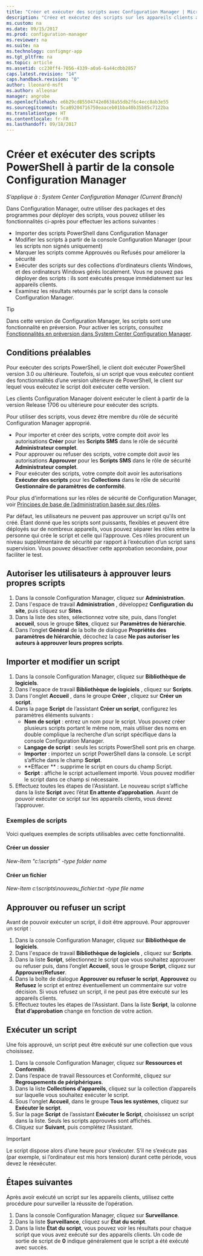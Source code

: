 ```yaml
---
title: "Créer et exécuter des scripts avec Configuration Manager | Microsoft Docs"
description: "Créez et exécutez des scripts sur les appareils clients avec Configuration Manager."
ms.custom: na
ms.date: 09/15/2017
ms.prod: configuration-manager
ms.reviewer: na
ms.suite: na
ms.technology: configmgr-app
ms.tgt_pltfrm: na
ms.topic: article
ms.assetid: cc230ff4-7056-4339-a0a6-6a44cdbb2857
caps.latest.revision: "14"
caps.handback.revision: "0"
author: lleonard-msft
ms.author: alleonar
manager: angrobe
ms.openlocfilehash: e6b29cd85504742e8638a55db2f6c4ecc8ab3e55
ms.sourcegitcommit: 5ca89204716750eaaceb01bba40b35b85c7122ba
ms.translationtype: HT
ms.contentlocale: fr-FR
ms.lasthandoff: 09/18/2017
---
```

# <a name="create-and-run-powershell-scripts-from-the-configuration-manager-console"></a>Créer et exécuter des scripts PowerShell à partir de la console Configuration Manager

*S’applique à : System Center Configuration Manager (Current Branch)*

Dans Configuration Manager, outre utiliser des packages et des programmes pour déployer des scripts, vous pouvez utiliser les fonctionnalités ci-après pour effectuer les actions suivantes :

- Importer des scripts PowerShell dans Configuration Manager
- Modifier les scripts à partir de la console Configuration Manager (pour les scripts non signés uniquement)
- Marquer les scripts comme Approuvés ou Refusés pour améliorer la sécurité
- Exécuter des scripts sur des collections d’ordinateurs clients Windows, et des ordinateurs Windows gérés localement. Vous ne pouvez pas déployer des scripts : ils sont exécutés presque immédiatement sur les appareils clients.
- Examinez les résultats retournés par le script dans la console Configuration Manager.

>[!TIP]
>Dans cette version de Configuration Manager, les scripts sont une fonctionnalité en préversion. Pour activer les scripts, consultez [Fonctionnalités en préversion dans System Center Configuration Manager](/sccm/core/servers/manage/pre-release-features).

## <a name="prerequisites"></a>Conditions préalables

Pour exécuter des scripts PowerShell, le client doit exécuter PowerShell version 3.0 ou ultérieure. Toutefois, si un script que vous exécutez contient des fonctionnalités d’une version ultérieure de PowerShell, le client sur lequel vous exécutez le script doit exécuter cette version.

Les clients Configuration Manager doivent exécuter le client à partir de la version Release 1706 ou ultérieure pour exécuter des scripts.

Pour utiliser des scripts, vous devez être membre du rôle de sécurité Configuration Manager approprié.

- Pour importer et créer des scripts, votre compte doit avoir les autorisations **Créer** pour les **Scripts SMS** dans le rôle de sécurité **Administrateur complet**.
- Pour approuver ou refuser des scripts, votre compte doit avoir les autorisations **Approuver** pour les **Scripts SMS** dans le rôle de sécurité **Administrateur complet**.
- Pour exécuter des scripts, votre compte doit avoir les autorisations **Exécuter des scripts** pour les **Collections** dans le rôle de sécurité **Gestionnaire de paramètres de conformité**.

Pour plus d'informations sur les rôles de sécurité de Configuration Manager, voir [Principes de base de l’administration basée sur des rôles](/sccm/core/understand/fundamentals-of-role-based-administration).

Par défaut, les utilisateurs ne peuvent pas approuver un script qu'ils ont créé. Étant donné que les scripts sont puissants, flexibles et peuvent être déployés sur de nombreux appareils, vous pouvez séparer les rôles entre la personne qui crée le script et celle qui l’approuve. Ces rôles procurent un niveau supplémentaire de sécurité par rapport à l’exécution d’un script sans supervision. Vous pouvez désactiver cette approbation secondaire, pour faciliter le test.

## <a name="allow-users-to-approve-their-own-scripts"></a>Autoriser les utilisateurs à approuver leurs propres scripts

1. Dans la console Configuration Manager, cliquez sur **Administration**.
2. Dans l'espace de travail **Administration** , développez **Configuration du site**, puis cliquez sur **Sites**.
3. Dans la liste des sites, sélectionnez votre site, puis, dans l’onglet **accueil**, sous le groupe **Sites**, cliquez sur **Paramètres de hiérarchie**.
4. Dans l’onglet **Général** de la boîte de dialogue **Propriétés des paramètres de hiérarchie**, décochez la case **Ne pas autoriser les auteurs à approuver leurs propres scripts**.

## <a name="import-and-edit-a-script"></a>Importer et modifier un script

1. Dans la console Configuration Manager, cliquez sur **Bibliothèque de logiciels**.
2. Dans l'espace de travail **Bibliothèque de logiciels** , cliquez sur **Scripts**.
3. Dans l'onglet **Accueil** , dans le groupe **Créer** , cliquez sur **Créer un script**.
4. Dans la page **Script** de l’assistant **Créer un script**, configurez les paramètres éléments suivants :
    - **Nom de script** : entrez un nom pour le script. Vous pouvez créer plusieurs scripts portant le même nom, mais utiliser des noms en double complique la recherche d’un script spécifique dans la console Configuration Manager.
    - **Langage de script** : seuls les scripts PowerShell sont pris en charge.
    - **Importer** : importez un script PowerShell dans la console. Le script s’affiche dans le champ **Script**.
    - **Effacer ** : supprime le script en cours du champ Script.
    - **Script** : affiche le script actuellement importé. Vous pouvez modifier le script dans ce champ si nécessaire.
5. Effectuez toutes les étapes de l'Assistant. Le nouveau script s’affiche dans la liste **Script** avec l’état **En attente d’approbation**. Avant de pouvoir exécuter ce script sur les appareils clients, vous devez l’approuver.

### <a name="script-examples"></a>Exemples de scripts

Voici quelques exemples de scripts utilisables avec cette fonctionnalité.

#### <a name="create-a-folder"></a>Créer un dossier

*New-Item "c:\scripts" -type folder name*


#### <a name="create-a-file"></a>Créer un fichier

*New-Item c:\scripts\nouveau_fichier.txt -type file name*


## <a name="approve-or-deny-a-script"></a>Approuver ou refuser un script

Avant de pouvoir exécuter un script, il doit être approuvé. Pour approuver un script :

1. Dans la console Configuration Manager, cliquez sur **Bibliothèque de logiciels**.
2. Dans l'espace de travail **Bibliothèque de logiciels** , cliquez sur **Scripts**.
3. Dans la liste **Script**, sélectionnez le script que vous souhaitez approuver ou refuser puis, dans l’onglet **Accueil**, sous le groupe **Script**, cliquez sur **Approuver/Refuser**.
4. Dans la boîte de dialogue **Approuver ou refuser le script**, **Approuvez** ou **Refusez** le script et entrez éventuellement un commentaire sur votre décision. Si vous refusez un script, il ne peut pas être exécuté sur les appareils clients.
5. Effectuez toutes les étapes de l'Assistant. Dans la liste **Script**, la colonne **État d’approbation** change en fonction de votre action.

## <a name="run-a-script"></a>Exécuter un script
Une fois approuvé, un script peut être exécuté sur une collection que vous choisissez.

1. Dans la console Configuration Manager, cliquez sur **Ressources et Conformité**.
2. Dans l’espace de travail Ressources et Conformité, cliquez sur **Regroupements de périphériques**.
3. Dans la liste **Collections d’appareils**, cliquez sur la collection d’appareils sur laquelle vous souhaitez exécuter le script.
4. Sous l'onglet **Accueil**, dans le groupe **Tous les systèmes**, cliquez sur **Exécuter le script**.
5. Sur la page **Script** de l’assistant **Exécuter le Script**, choisissez un script dans la liste. Seuls les scripts approuvés sont affichés.
6. Cliquez sur **Suivant**, puis complétez l’Assistant.

>[!IMPORTANT]
>Le script dispose alors d’une heure pour s’exécuter. S’il ne s’exécute pas (par exemple, si l’ordinateur est mis hors tension) durant cette période, vous devez le réexécuter.

## <a name="next-steps"></a>Étapes suivantes

Après avoir exécuté un script sur les appareils clients, utilisez cette procédure pour surveiller la réussite de l’opération.

1. Dans la console Configuration Manager, cliquez sur **Surveillance**.
2. Dans la liste **Surveillance**, cliquez sur **État du script**.
3. Dans la liste **État du script**, vous pouvez voir les résultats pour chaque script que vous avez exécuté sur des appareils clients. Un code de sortie de script de **0** indique généralement que le script a été exécuté avec succès.
